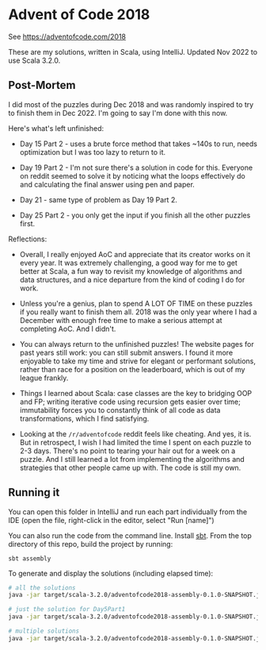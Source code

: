 
# Advent of Code 2018

See https://adventofcode.com/2018

These are my solutions, written in Scala, using IntelliJ. Updated Nov 2022 to use Scala 3.2.0.

## Post-Mortem

I did most of the puzzles during Dec 2018 and was randomly inspired to
try to finish them in Dec 2022. I'm going to say I'm done with this
now.

Here's what's left unfinished:

- Day 15 Part 2 - uses a brute force method that takes ~140s to run, needs
  optimization but I was too lazy to return to it.

- Day 19 Part 2 - I'm not sure there's a solution in code for
  this. Everyone on reddit seemed to solve it by noticing what the
  loops effectively do and calculating the final answer using pen and
  paper.

- Day 21 - same type of problem as Day 19 Part 2.

- Day 25 Part 2 - you only get the input if you finish all the other puzzles first.

Reflections:

- Overall, I really enjoyed AoC and appreciate that its creator works
  on it every year. It was extremely challenging, a good way for me to
  get better at Scala, a fun way to revisit my knowledge of algorithms
  and data structures, and a nice departure from the kind of coding I
  do for work.

- Unless you're a genius, plan to spend A LOT OF TIME on these puzzles
  if you really want to finish them all. 2018 was the only year where
  I had a December with enough free time to make a serious attempt at
  completing AoC. And I didn't.
  
- You can always return to the unfinished puzzles! The website pages
  for past years still work: you can still submit answers. I found it
  more enjoyable to take my time and strive for elegant or performant
  solutions, rather than race for a position on the leaderboard, which
  is out of my league frankly.
  
- Things I learned about Scala: case classes are the key to bridging
  OOP and FP; writing iterative code using recursion gets easier over
  time; immutability forces you to constantly think of all code as
  data transformations, which I find satisfying.

- Looking at the `/r/adventofcode` reddit feels like cheating. And
  yes, it is. But in retrospect, I wish I had limited the time I spent
  on each puzzle to 2-3 days. There's no point to tearing your hair
  out for a week on a puzzle. And I still learned a lot from
  implementing the algorithms and strategies that other people came up
  with. The code is still my own.

## Running it

You can open this folder in IntelliJ and run each part individually
from the IDE (open the file, right-click in the editor, select "Run
[name]")

You can also run the code from the command line. Install
[sbt](https://www.scala-sbt.org). From the top directory of this repo,
build the project by running:

```
sbt assembly
```

To generate and display the solutions (including elapsed time):

```sh
# all the solutions
java -jar target/scala-3.2.0/adventofcode2018-assembly-0.1.0-SNAPSHOT.jar

# just the solution for Day5Part1
java -jar target/scala-3.2.0/adventofcode2018-assembly-0.1.0-SNAPSHOT.jar Day5Part1

# multiple solutions
java -jar target/scala-3.2.0/adventofcode2018-assembly-0.1.0-SNAPSHOT.jar Day5Part1 Day5Part2
```
